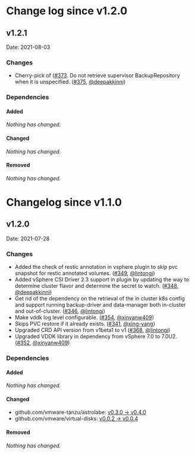 # Change log since v1.2.0

## v1.2.1

Date: 2021-08-03

### Changes

- Cherry-pick of ([#373](https://github.com/vmware-tanzu/velero-plugin-for-vsphere/pull/373). Do not retrieve supervisor BackupRepository when it is unspecified. ([#375](https://github.com/vmware-tanzu/velero-plugin-for-vsphere/pull/375), [@deepakkinni](https://github.com/deepakkinni))

### Dependencies

#### Added
_Nothing has changed._

#### Changed
_Nothing has changed._

#### Removed
_Nothing has changed._

# Changelog since v1.1.0

## v1.2.0

Date: 2021-07-28

### Changes

- Added the check of restic annotation in vsphere plugin to skip pvc snapshot for restic annotated volumes. ([#349](https://github.com/vmware-tanzu/velero-plugin-for-vsphere/pull/349), [@lintongj](https://github.com/lintongj))
- Added vSphere CSI Driver 2.3 support in plugin by updating the way to determine cluster flavor and determine the secret to watch. ([#348](https://github.com/vmware-tanzu/velero-plugin-for-vsphere/pull/348), [@deepakkinni](https://github.com/deepakkinni))
- Get rid of the dependency on the retrieval of the in cluster k8s config and support running backup-driver and data-manager both in-cluster and out-of-cluster. ([#346](https://github.com/vmware-tanzu/velero-plugin-for-vsphere/pull/346), [@lintongj](https://github.com/lintongj))
- Make vddk log level configurable. ([#354](https://github.com/vmware-tanzu/velero-plugin-for-vsphere/pull/354), [@xinyanw409](https://github.com/xinyanw409))
- Skips PVC restore if it already exists. ([#341](https://github.com/vmware-tanzu/velero-plugin-for-vsphere/pull/341), [@xing-yang](https://github.com/xing-yang))
- Upgraded CRD API version from v1beta1 to v1 ([#368](https://github.com/vmware-tanzu/velero-plugin-for-vsphere/pull/368), [@lintongj](https://github.com/lintongj))
- Upgraded VDDK library in dependency from vSphere 7.0 to 7.0U2. ([#352](https://github.com/vmware-tanzu/velero-plugin-for-vsphere/pull/352), [@xinyanw409](https://github.com/xinyanw409))

### Dependencies

#### Added
_Nothing has changed._

#### Changed
- github.com/vmware-tanzu/astrolabe: [v0.3.0 → v0.4.0](https://github.com/vmware-tanzu/astrolabe/compare/v0.3.0...v0.4.0)
- github.com/vmware/virtual-disks: [v0.0.2 → v0.0.4](https://github.com/vmware/virtual-disks/compare/v0.0.2...v0.0.4)

#### Removed
_Nothing has changed._

